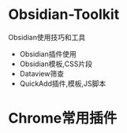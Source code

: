 # Obsidian-Toolkit
Obsidian使用技巧和工具
- Obsidian插件使用
- Obsidian模板,CSS片段
- Dataview筛查
- QuickAdd插件,模板,JS脚本


# Chrome常用插件




